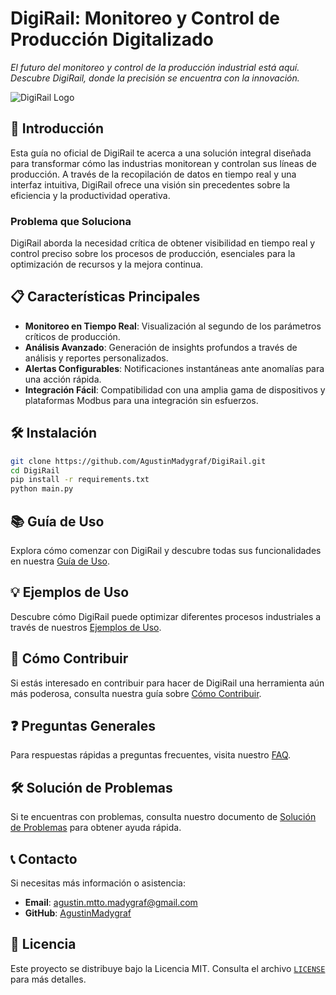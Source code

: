 # DigiRail: Monitoreo y Control de Producción Digitalizado

_El futuro del monitoreo y control de la producción industrial está aquí. Descubre DigiRail, donde la precisión se encuentra con la innovación._

![DigiRail Logo](https://github.com/AgustinMadygraf/DigiRail/blob/main/SCR/config/logo.ico)

## 🚀 Introducción

Esta guía no oficial de DigiRail te acerca a una solución integral diseñada para transformar cómo las industrias monitorean y controlan sus líneas de producción. A través de la recopilación de datos en tiempo real y una interfaz intuitiva, DigiRail ofrece una visión sin precedentes sobre la eficiencia y la productividad operativa.

### Problema que Soluciona

DigiRail aborda la necesidad crítica de obtener visibilidad en tiempo real y control preciso sobre los procesos de producción, esenciales para la optimización de recursos y la mejora continua.

## 📋 Características Principales

- **Monitoreo en Tiempo Real**: Visualización al segundo de los parámetros críticos de producción.
- **Análisis Avanzado**: Generación de insights profundos a través de análisis y reportes personalizados.
- **Alertas Configurables**: Notificaciones instantáneas ante anomalías para una acción rápida.
- **Integración Fácil**: Compatibilidad con una amplia gama de dispositivos y plataformas Modbus para una integración sin esfuerzos.

## 🛠 Instalación

```bash
git clone https://github.com/AgustinMadygraf/DigiRail.git
cd DigiRail
pip install -r requirements.txt
python main.py
```

## 📚 Guía de Uso

Explora cómo comenzar con DigiRail y descubre todas sus funcionalidades en nuestra [Guía de Uso](https://github.com/AgustinMadygraf/DigiRail/blob/main/DOCS/quickguide.md).

## 💡 Ejemplos de Uso

Descubre cómo DigiRail puede optimizar diferentes procesos industriales a través de nuestros [Ejemplos de Uso](https://github.com/AgustinMadygraf/DigiRail/blob/main/DOCS/example.md).

## 🤝 Cómo Contribuir

Si estás interesado en contribuir para hacer de DigiRail una herramienta aún más poderosa, consulta nuestra guía sobre [Cómo Contribuir](https://github.com/AgustinMadygraf/DigiRail/blob/main/DOCS/contribution_guide.md).

## ❓ Preguntas Generales

Para respuestas rápidas a preguntas frecuentes, visita nuestro [FAQ](https://github.com/AgustinMadygraf/DigiRail/blob/main/DOCS/faq.md).

## 🛠 Solución de Problemas

Si te encuentras con problemas, consulta nuestro documento de [Solución de Problemas](https://github.com/AgustinMadygraf/DigiRail/blob/main/DOCS/troubleshooting.md) para obtener ayuda rápida.

## 📞 Contacto

Si necesitas más información o asistencia:
- **Email**: agustin.mtto.madygraf@gmail.com
- **GitHub**: [AgustinMadygraf](https://github.com/AgustinMadygraf)

## 📄 Licencia

Este proyecto se distribuye bajo la Licencia MIT. Consulta el archivo [`LICENSE`](https://github.com/AgustinMadygraf/DigiRail/blob/main/DOCS/license.md) para más detalles.